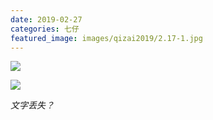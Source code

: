 ```yaml
---
date: 2019-02-27
categories: 七仔
featured_image: images/qizai2019/2.17-1.jpg
---
```


![](/images/qizai2019/2.17-1.jpg)

![](/images/qizai2019/2.17-2.jpg)

*文字丢失？*
